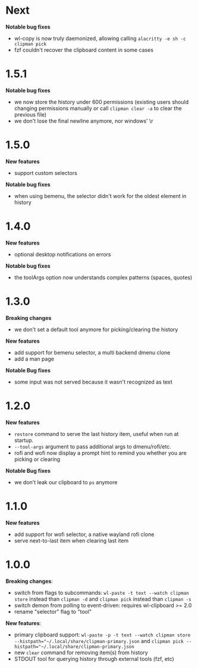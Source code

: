 # Next

**Notable bug fixes**

- wl-copy is now truly daemonized, allowing calling `alacritty -e sh -c clipman pick`
- fzf couldn't recover the clipboard content in some cases

# 1.5.1

**Notable bug fixes**

- we now store the history under 600 permissions (existing users should changing permissions manually or call `clipman clear -a` to clear the previous file)
- we don't lose the final newline anymore, nor windows' \r

# 1.5.0

**New features**

- support custom selectors

**Notable bug fixes**

- when using bemenu, the selector didn't work for the oldest element in history

# 1.4.0

**New features**

- optional desktop notifications on errors

**Notable bug fixes**

- the toolArgs option now understands complex patterns (spaces, quotes)

# 1.3.0

**Breaking changes**

- we don't set a default tool anymore for picking/clearing the history

**New features**

- add support for bemenu selector, a multi backend dmenu clone
- add a man page

**Notable Bug fixes**

- some input was not served because it wasn't recognized as text

# 1.2.0

**New features**

- `restore` command to serve the last history item, useful when run at startup.
- `--tool-args` argument to pass additional args to dmenu/rofi/etc.
- rofi and wofi now display a prompt hint to remind you whether you are picking or clearing

**Notable Bug fixes**

- we don't leak our clipboard to `ps` anymore

# 1.1.0

**New features**

- add support for wofi selector, a native wayland rofi clone
- serve next-to-last item when clearing last item

# 1.0.0

**Breaking changes**:

- switch from flags to subcommands: `wl-paste -t text --watch clipman store` instead than `clipman -d` and `clipman pick` instead than `clipman -s`
- switch demon from polling to event-driven: requires wl-clipboard >= 2.0
- rename "selector" flag to "tool"

**New features**:

- primary clipboard support: `wl-paste -p -t text --watch clipman store --histpath="~/.local/share/clipman-primary.json` and `clipman pick --histpath="~/.local/share/clipman-primary.json`
- new `clear` command for removing item(s) from history
- STDOUT tool for querying history through external tools (fzf, etc)
